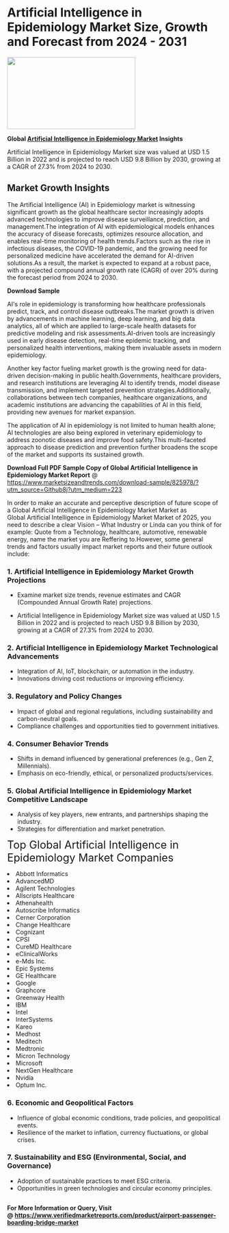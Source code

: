 <H1>Artificial Intelligence in Epidemiology Market Size, Growth and Forecast from 2024 - 2031</H1><img class="aligncenter size-medium wp-image-584254" src="https://thirdeyenews.in/wp-content/uploads/2024/09/Global-Market-Research-300x168.jpeg" alt="" width="300" height="168" /><p><strong>Global&nbsp;<a href="https://www.marketsizeandtrends.com/download-sample/825978/?utm_source=Github8j?utm_medium=223">Artificial Intelligence in Epidemiology Market</a> Insights</strong></p><p>Artificial Intelligence in Epidemiology Market size was valued at USD 1.5 Billion in 2022 and is projected to reach USD 9.8 Billion by 2030, growing at a CAGR of 27.3% from 2024 to 2030.</p><p><h2>Market Growth Insights</h2> <p>The Artificial Intelligence (AI) in Epidemiology market is witnessing significant growth as the global healthcare sector increasingly adopts advanced technologies to improve disease surveillance, prediction, and management.The integration of AI with epidemiological models enhances the accuracy of disease forecasts, optimizes resource allocation, and enables real-time monitoring of health trends.Factors such as the rise in infectious diseases, the COVID-19 pandemic, and the growing need for personalized medicine have accelerated the demand for AI-driven solutions.As a result, the market is expected to expand at a robust pace, with a projected compound annual growth rate (CAGR) of over 20% during the forecast period from 2024 to 2030.</p> <p><strong>Download Sample</strong></p> <p>AI's role in epidemiology is transforming how healthcare professionals predict, track, and control disease outbreaks.The market growth is driven by advancements in machine learning, deep learning, and big data analytics, all of which are applied to large-scale health datasets for predictive modeling and risk assessments.AI-driven tools are increasingly used in early disease detection, real-time epidemic tracking, and personalized health interventions, making them invaluable assets in modern epidemiology.</p> <p>Another key factor fueling market growth is the growing need for data-driven decision-making in public health.Governments, healthcare providers, and research institutions are leveraging AI to identify trends, model disease transmission, and implement targeted prevention strategies.Additionally, collaborations between tech companies, healthcare organizations, and academic institutions are advancing the capabilities of AI in this field, providing new avenues for market expansion.</p> <p>The application of AI in epidemiology is not limited to human health alone; AI technologies are also being explored in veterinary epidemiology to address zoonotic diseases and improve food safety.This multi-faceted approach to disease prediction and prevention further broadens the scope of the market and supports its sustained growth.</p> <p><span class=""><strong>Download Full PDF Sample Copy of Global Artificial Intelligence in Epidemiology Market Report</strong> @ <a href="https://www.marketsizeandtrends.com/download-sample/825978/?utm_source=Github8j?utm_medium=223" target="_blank">https://www.marketsizeandtrends.com/download-sample/825978/?utm_source=Github8j?utm_medium=223</a></span></p><p>In order to make an accurate and perceptive description of future scope of a Global&nbsp;Artificial Intelligence in Epidemiology Market Market as Global&nbsp;Artificial Intelligence in Epidemiology Market Market of 2025, you need to describe a clear Vision &ndash; What Industry or Linda can you think of for example: Quote from a Technology, healthcare, automotive, renewable energy, name the market you are Reffering to.However, some general trends and factors usually impact market reports and their future outlook include:</p><h3>1.&nbsp;<strong>Artificial Intelligence in Epidemiology Market Growth Projections</strong></h3><ul><li>Examine market size trends, revenue estimates and CAGR (Compounded Annual Growth Rate) projections.</li><li><p>Artificial Intelligence in Epidemiology Market size was valued at USD 1.5 Billion in 2022 and is projected to reach USD 9.8 Billion by 2030, growing at a CAGR of 27.3% from 2024 to 2030.</p></li></ul><h3>2.&nbsp;<strong>Artificial Intelligence in Epidemiology Market Technological Advancements</strong></h3><ul><li>Integration of AI, IoT, blockchain, or automation in the industry.</li><li>Innovations driving cost reductions or improving efficiency.</li></ul><h3>3.&nbsp;<strong>Regulatory and Policy Changes</strong></h3><ul><li>Impact of global and regional regulations, including sustainability and carbon-neutral goals.</li><li>Compliance challenges and opportunities tied to government initiatives.</li></ul><h3>4.&nbsp;<strong>Consumer Behavior Trends</strong></h3><ul><li>Shifts in demand influenced by generational preferences (e.g., Gen Z, Millennials).</li><li>Emphasis on eco-friendly, ethical, or personalized products/services.</li></ul><h3>5.&nbsp;<strong>Global Artificial Intelligence in Epidemiology Market Competitive Landscape</strong></h3><ul><li>Analysis of key players, new entrants, and partnerships shaping the industry.</li><li>Strategies for differentiation and market penetration.</li></ul><p data-pm-slice="1 1 []"><span style="color: inherit; font-family: inherit; font-size: 25px;">Top Global Artificial Intelligence in Epidemiology Market Companies</span></p><div class="" data-test-id=""><p><li>Abbott Informatics</li><li> AdvancedMD</li><li> Agilent Technologies</li><li> Allscripts Healthcare</li><li> Athenahealth</li><li> Autoscribe Informatics</li><li> Cerner Corporation</li><li> Change Healthcare</li><li> Cognizant</li><li> CPSI</li><li> CureMD Healthcare</li><li> eClinicalWorks</li><li> e-Mds Inc.</li><li> Epic Systems</li><li> GE Healthcare</li><li> Google</li><li> Graphcore</li><li> Greenway Health</li><li> IBM</li><li> Intel</li><li> InterSystems</li><li> Kareo</li><li> Medhost</li><li> Meditech</li><li> Medtronic</li><li> Micron Technology</li><li> Microsoft</li><li> NextGen Healthcare</li><li> Nvidia</li><li> Optum Inc.</li></p></div><h3>6.&nbsp;<strong>Economic and Geopolitical Factors</strong></h3><ul><li>Influence of global economic conditions, trade policies, and geopolitical events.</li><li>Resilience of the market to inflation, currency fluctuations, or global crises.</li></ul><h3>7.&nbsp;<strong>Sustainability and ESG (Environmental, Social, and Governance)</strong></h3><ul><li>Adoption of sustainable practices to meet ESG criteria.</li><li>Opportunities in green technologies and circular economy principles.</li></ul><h2><strong style="font-size: 14px;">For More Information or Query, Visit @&nbsp;</strong><a style="background-color: #ffffff; font-size: 14px;" href="https://www.marketsizeandtrends.com/report/artificial-intelligence-in-epidemiology-market/" target="_blank">https://www.verifiedmarketreports.com/product/airport-passenger-boarding-bridge-market</a></h2>